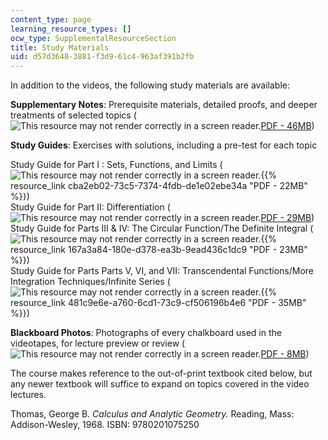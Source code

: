 ```yaml
---
content_type: page
learning_resource_types: []
ocw_type: SupplementalResourceSection
title: Study Materials
uid: d57d3648-3881-f3d9-61c4-963af391b2fb
---
```


In addition to the videos, the following study materials are available:  
  
**Supplementary Notes**: Prerequisite materials, detailed proofs, and deeper treatments of selected topics (![This resource may not render correctly in a screen reader.](/images/inacessible.gif)[PDF - 46MB](/resources/res-18-006-calculus-revisited-single-variable-calculus-fall-2010/MITRES_18_006_supp_notes.pdf))  
  
**Study Guides**: Exercises with solutions, including a pre-test for each topic

Study Guide for Part I : Sets, Functions, and Limits (![This resource may not render correctly in a screen reader.](/images/inacessible.gif){{% resource_link cba2eb02-73c5-7374-4fdb-de1e02ebe34a "PDF - 22MB" %}})  
Study Guide for Part II: Differentiation (![This resource may not render correctly in a screen reader.](/images/inacessible.gif)[PDF - 29MB](/resources/res-18-006-calculus-revisited-single-variable-calculus-fall-2010/part-ii-differentiation/MITRES_18_006_study_2.pdf))  
Study Guide for Parts III & IV: The Circular Function/The Definite Integral (![This resource may not render correctly in a screen reader.](/images/inacessible.gif){{% resource_link 167a3a84-180e-d378-ea3b-9ead436c1dc9 "PDF - 23MB" %}})  
Study Guide for Parts Parts V, VI, and VII: Transcendental Functions/More Integration Techniques/Infinite Series (![This resource may not render correctly in a screen reader.](/images/inacessible.gif){{% resource_link 481c9e6e-a760-6cd1-73c9-cf506196b4e6 "PDF - 35MB" %}})

**Blackboard Photos**: Photographs of every chalkboard used in the videotapes, for lecture preview or review (![This resource may not render correctly in a screen reader.](/images/inacessible.gif)[PDF - 8MB](/resources/res-18-006-calculus-revisited-single-variable-calculus-fall-2010/MITRES_18_006_blackboard.pdf))  
  
The course makes reference to the out-of-print textbook cited below, but any newer textbook will suffice to expand on topics covered in the video lectures.

Thomas, George B. _Calculus and Analytic Geometry._ Reading, Mass: Addison-Wesley, 1968. ISBN: 9780201075250